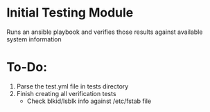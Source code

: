 Initial Testing Module
======

Runs an ansible playbook and verifies those results against available system information

To-Do:
======
1. Parse the test.yml file in tests directory
2. Finish creating all verification tests
	- Check blkid/lsblk info against /etc/fstab file